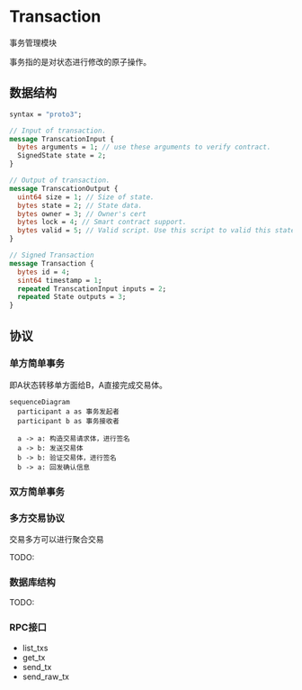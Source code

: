 # Transaction

事务管理模块

事务指的是对状态进行修改的原子操作。

## 数据结构

```protobuf
syntax = "proto3";

// Input of transaction.
message TranscationInput {
  bytes arguments = 1; // use these arguments to verify contract.
  SignedState state = 2;
}

// Output of transaction.
message TranscationOutput {
  uint64 size = 1; // Size of state.
  bytes state = 2; // State data.
  bytes owner = 3; // Owner's cert
  bytes lock = 4; // Smart contract support.
  bytes valid = 5; // Valid script. Use this script to valid this state.
}

// Signed Transaction
message Transaction {
  bytes id = 4;
  sint64 timestamp = 1;
  repeated TranscationInput inputs = 2;
  repeated State outputs = 3;
}

```

## 协议

### 单方简单事务

即A状态转移单方面给B，A直接完成交易体。

```mermaid
sequenceDiagram
  participant a as 事务发起者
  participant b as 事务接收者

  a -> a: 构造交易请求体，进行签名
  a -> b: 发送交易体
  b -> b: 验证交易体，进行签名
  b -> a: 回发确认信息
```

### 双方简单事务

### 多方交易协议

交易多方可以进行聚合交易

TODO:

### 数据库结构

TODO:

### RPC接口

- list_txs
- get_tx
- send_tx
- send_raw_tx
